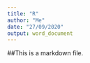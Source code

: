 ```yaml
---
title: "R"
author: "Me"
date: "27/09/2020"
output: word_document
---
```


##This is a markdown file.
